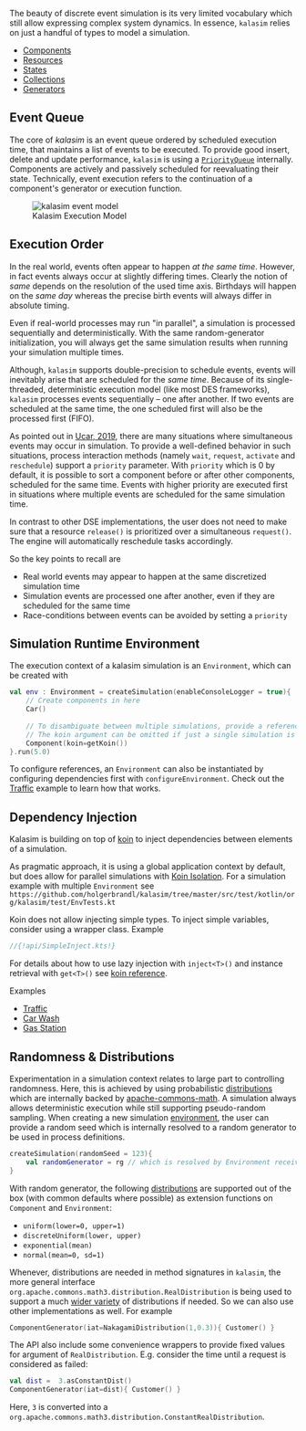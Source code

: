 The beauty of discrete event simulation is its very limited vocabulary which still allow expressing complex system dynamics. In essence, `kalasim` relies on just a handful of types to model a simulation.

* [Components](component.md)
* [Resources](resource.md)
* [States](state.md)
* [Collections](collections.md)
* [Generators](component.md#component-generator)


## Event Queue

The core of *kalasim* is an event queue ordered by scheduled execution time, that maintains a list of events to be executed. To provide good insert, delete and update performance, `kalasim` is using a [`PriorityQueue`](https://docs.oracle.com/javase/7/docs/api/java/util/PriorityQueue.html) internally. Components are actively and passively scheduled for reevaluating their state. Technically, event execution refers to the continuation of a component's generator or execution function.

<!--NOTE simmer is also using time and pririty in its queue -->

<!--TODO simmer Ucar2019,p8 is mentioneing unscheduling as important use-case. Do we need/support that?-->


<!--https://stackoverflow.com/questions/19331362/using-an-image-caption-in-markdown-jekyll-->
<figure>
  <img src="../basics_images/event_loop.png"  alt="kalasim event model"/>
  <figcaption>Kalasim Execution Model</figcaption>
</figure>


## Execution Order

In the real world, events often appear to happen *at the same time*. However, in fact events always occur at slightly differing times. Clearly the notion of *same* depends on the resolution of the used time axis. Birthdays will happen on the *same day* whereas the precise birth events will always differ in absolute timing.

Even if real-world processes may run "in parallel", a simulation is processed sequentially and deterministically. With the same random-generator initialization,  you will always get the same simulation results when running your simulation multiple times.

Although, `kalasim` supports double-precision to schedule events, events will inevitably arise that are scheduled for the *same time*. Because of its  single-threaded, deterministic execution model (like most DES frameworks),  `kalasim`  processes events sequentially – one after another. If two events are scheduled at the same time, the one scheduled first will also be the processed first (FIFO).

As pointed out in [Ucar, 2019](https://www.jstatsoft.org/article/view/v090i02), there are many situations where simultaneous events may occur in simulation. To provide a well-defined behavior in such situations, process interaction methods (namely  `wait`, `request`,  `activate` and `reschedule`) support a `priority`  parameter. With `priority` which is 0 by default, it is possible to sort a component before or after other components, scheduled for the same time. Events with higher priority are executed first in situations where multiple events are scheduled for the same simulation time.

<!--The `urgent` parameters only applies to components scheduled with the same time and same `priority`. TBD do we need it?-->

In contrast to other DSE implementations, the user does not need to make sure that a resource `release()` is prioritized over a simultaneous `request()`. The engine will automatically reschedule tasks accordingly.
<!-- Also see Ucar2019,p9 (table 1)-->

<!--The priority can be accessed with the new Component.scheduled_priority() method.-->

So the key points to recall are

* Real world events may appear to happen at the same discretized simulation time
* Simulation events are processed one after another, even if they are scheduled for the same time
* Race-conditions between events can be avoided by setting a `priority`


## Simulation Runtime Environment

The execution context of a kalasim simulation is an `Environment`, which can be created with

```kotlin
val env : Environment = createSimulation(enableConsoleLogger = true){
    // Create components in here 
    Car()
    
    // To disambiguate between multiple simulations, provide a reference to the koin context
    // The koin argument can be omitted if just a single simulation is being used
    Component(koin=getKoin())
}.run(5.0)
```

To configure references, an `Environment` can also be instantiated by configuring dependencies first with `configureEnvironment`. Check out the [Traffic](examples/traffic.md) example to learn how that works.


## Dependency Injection

Kalasim is building on top of [koin](https://insert-koin.io/) to inject dependencies between elements of a simulation.

As pragmatic approach, it is using a global application context by default, but does allow for parallel simulations with [Koin Isolation](https://medium.com/koin-developers/ready-for-koin-2-0-2722ab59cac3). For a simulation example with multiple `Environment` see `https://github.com/holgerbrandl/kalasim/tree/master/src/test/kotlin/org/kalasim/test/EnvTests.kt`


Koin does not allow injecting simple types. To inject simple variables, consider using a wrapper class. Example

```kotlin
//{!api/SimpleInject.kts!}
```

For details about how to use lazy injection with `inject<T>()` and instance retrieval with `get<T>()` see [koin reference](https://doc.insert-koin.io/#/koin-core/injection-parameters).

Examples

* [Traffic](examples/traffic.md)
* [Car Wash](examples/car_wash.md)
* [Gas Station](examples/gas_station.md)

## Randomness & Distributions

Experimentation in a simulation context relates to large part to controlling randomness. Here, this is achieved by using probabilistic
[distributions](https://commons.apache.org/proper/commons-math/userguide/distribution.html) which are internally backed by [apache-commons-math](https://commons.apache.org/proper/commons-math/). A simulation always allows deterministic execution while still supporting pseudo-random sampling. When creating a new simulation [environment](#simulation-runtime-environment), the user can provide a random seed which is internally resolved to a random generator to be used in process definitions.

```kotlin
createSimulation(randomSeed = 123){
    val randomGenerator = rg // which is resolved by Environment receiver     
}
```

With random generator, the following [distributions](https://github.com/holgerbrandl/kalasim/blob/master/src/main/kotlin/org/kalasim/Distributions.kt) are supported out of the box (with common defaults where possible) as extension functions on `Component` and `Environment`:

* `uniform(lower=0, upper=1)`
* `discreteUniform(lower, upper)`
* `exponential(mean)`
* `normal(mean=0, sd=1)`


Whenever, distributions are needed in method signatures in `kalasim`, the more general interface `org.apache.commons.math3.distribution.RealDistribution` is being used to support a much [wider variety](https://commons.apache.org/proper/commons-math/javadocs/api-3.4/org/apache/commons/math3/distribution/RealDistribution.html) of distributions if needed. So we can also use other implementations as well. For example

```kotlin
ComponentGenerator(iat=NakagamiDistribution(1,0.3)){ Customer() }
```

The API also include some convenience wrappers to provide fixed values for argument of `RealDistribution`. E.g. consider the  time until a request is considered as failed:

```kotlin
val dist =  3.asConstantDist()
ComponentGenerator(iat=dist){ Customer() }
```

Here, `3` is converted into a `org.apache.commons.math3.distribution.ConstantRealDistribution`.
